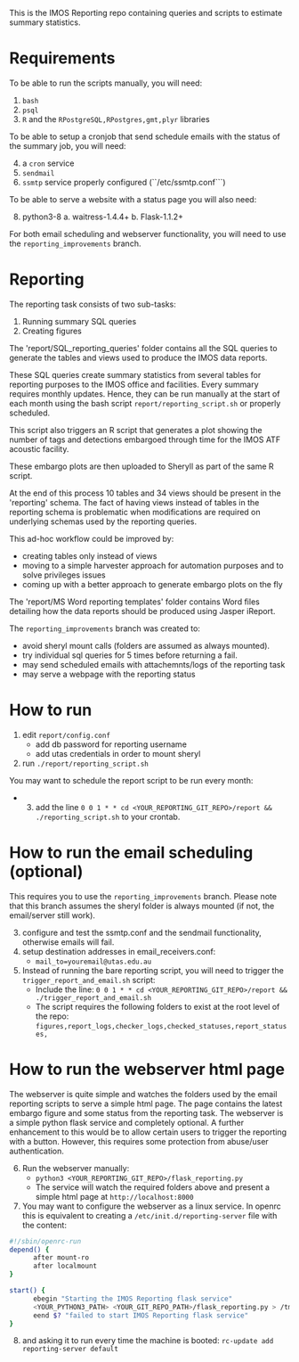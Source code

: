 
This is the IMOS Reporting repo containing queries and scripts to estimate summary statistics.

Requirements
=========

To be able to run the scripts manually, you will need:

1. ```bash```
2. ```psql```
3. ```R``` and the ```RPostgreSQL,RPostgres,gmt,plyr``` libraries
   
To be able to setup a cronjob that send schedule emails with the status of the summary job, you will need:
   
4. a ```cron``` service
5. ```sendmail```
6. ```ssmtp``` service properly configured (``/etc/ssmtp.conf```)

To be able to serve a website with a status page you will also need:

8. python3-8
   a. waitress-1.4.4+
   b. Flask-1.1.2+

For both email scheduling and webserver functionality, you will need to use the ```reporting_improvements``` branch.

Reporting
=========

The reporting task consists of two sub-tasks:

1. Running summary SQL queries 
2. Creating figures

The 'report/SQL_reporting_queries' folder contains all the SQL queries to generate the tables and views used to produce the IMOS data reports. 

These SQL queries create summary statistics from several tables for reporting purposes to the IMOS office and facilities. Every summary requires monthly updates. Hence, they can be run manually at the start of each month using the bash script `report/reporting_script.sh` or properly scheduled.

This script also triggers an R script that generates a plot showing the number of tags and detections embargoed through time for the IMOS ATF acoustic facility. 

These embargo plots are then uploaded to Sheryll as part of the same R script.

At the end of this process 10 tables and 34 views should be present in the 'reporting' schema. The fact of having views instead of tables in the reporting schema is problematic when modifications are required on underlying schemas used by the reporting queries. 

This ad-hoc workflow could be improved by:
 
 * creating tables only instead of views
 * moving to a simple harvester approach for automation purposes and to solve privileges issues
 * coming up with a better approach to generate embargo plots on the fly
 
The 'report/MS Word reporting templates' folder contains Word files detailing how the data reports should be produced using Jasper iReport.

The ```reporting_improvements``` branch was created to:

  * avoid sheryl mount calls (folders are assumed as always mounted).
  * try individual sql queries for 5 times before returning a fail.
  * may send scheduled emails with attachemnts/logs of the reporting task
  * may serve a webpage with the reporting status
  
How to run
==========

1) edit ```report/config.conf```
    * add db password for reporting username
    * add utas credentials in order to mount sheryl
2) run ```./report/reporting_script.sh```

You may want to schedule the report script to be run every month:
* 3) add the line ```0 0 1 * * cd <YOUR_REPORTING_GIT_REPO>/report && ./reporting_script.sh``` to your crontab.


How to run the email scheduling (optional)
========== 
This requires you to use the ```reporting_improvements``` branch. Please note that this branch assumes the sheryl folder is always mounted (if not, the email/server still work).


3) configure and test the ssmtp.conf and the sendmail functionality, otherwise emails will fail.
4) setup destination addresses in email_receivers.conf:
    * ```mail_to=youremail@utas.edu.au```
5) Instead of running the bare reporting script, you will need to trigger the ```trigger_report_and_email.sh``` script:
    * Include the line: ```0 0 1 * * cd <YOUR_REPORTING_GIT_REPO>/report && ./trigger_report_and_email.sh```
    * The script requires the following folders to exist at the root level of the repo: ```figures,report_logs,checker_logs,checked_statuses,report_statuses,```
 
How to run the webserver html page
==========
The webserver is quite simple and watches the folders used by the email reporting scripts to serve a simple html page. The page contains the latest embargo figure and some status from the reporting task. The webserver is a simple python flask service and completely optional. A further enhancement to this would be to allow certain users to trigger the reporting with a button. However, this requires some protection from abuse/user authentication.


6) Run the webserver manually:
    * ```python3 <YOUR_REPORTING_GIT_REPO>/flask_reporting.py```
    * The service will watch the required folders above and present a simple html page at ```http://localhost:8000```
7) You may want to configure the webserver as a linux service. In openrc this is equivalent to creating a ```/etc/init.d/reporting-server``` file with the content:
  ```bash
  #!/sbin/openrc-run
depend() {       
        after mount-ro
        after localmount
}

start() {
        ebegin "Starting the IMOS Reporting flask service"
        <YOUR_PYTHON3_PATH> <YOUR_GIT_REPO_PATH>/flask_reporting.py > /tmp/flask_reporting.log &
        eend $? "failed to start IMOS Reporting flask service"
}
```
8) and asking it to run every time the machine is booted: ```rc-update add reporting-server default```

